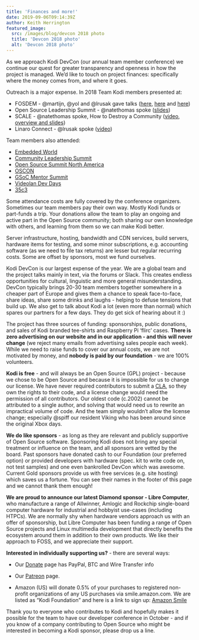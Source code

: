 ```yaml
---
title: 'Finances and more!'
date: 2019-09-06T09:14:39Z
author: Keith Herrington
featured_image:
  src: /images/blog/devcon 2018 photo
  title: 'Devcon 2018 photo'
  alt: 'Devcon 2018 photo'
---
```

As we approach Kodi DevCon (our annual team member conference) we continue our quest for greater transparency and openness in how the project is managed. We’d like to touch on project finances: specifically where the money comes from, and where it goes.

  

 Outreach is a major expense. In 2018 Team Kodi members presented at:

 
 * FOSDEM - @martijn, @yol and @lrusak gave talks ([here](https://archive.fosdem.org/2018/schedule/event/om_kodi/), [here](https://archive.fosdem.org/2018/schedule/event/wayland_client/) and [here](https://archive.fosdem.org/2018/schedule/event/kodi/&amp;sa=D&amp;ust=1567800781359000))
 * Open Source Leadership Summit - @natethomas spoke ([slides](https://drive.google.com/file/d/1albCdFmEBH1_GkAkVcLE1yIZadMcqpn5/view?usp=sharing))
 * SCALE - @natethomas spoke, How to Destroy a Community ([video](https://www.youtube.com/watch?v=DxW2XyWA5jA&feature=youtu.be&t=18939), [overview and slides](https://www.socallinuxexpo.org/scale/16x/presentations/how-destroy-community))
 * Linaro Connect - @lrusak spoke ([video](https://youtu.be/H1YLEXVFNfw))
 
  

 Team members also attended:

 
 * [Embedded World](https://www.embedded-world.de/en)
 * [Community Leadership Summit](https://www.communityleadershipsummit.com/)
 * [Open Source Summit North America](https://www.google.com/url?q=https://events.linuxfoundation.org/events/open-source-summit-north-america-2019/&sa=D&ust=1567800781362000)
 * [OSCON](https://www.google.com/url?q=https://conferences.oreilly.com/oscon/oscon-or&sa=D&ust=1567800781363000)
 * [GSoC Mentor Summit](https://www.google.com/url?q=https://summerofcode.withgoogle.com&sa=D&ust=1567800781363000)
 * [Videolan Dev Days](https://www.google.com/url?q=https://vdd.videolan.org&sa=D&ust=1567800781363000)
 * [35c3](https://www.google.com/url?q=https://events.ccc.de/congress/2018/wiki/index.php/Main_Page&sa=D&ust=1567800781364000)
 
  

 Some attendance costs are fully covered by the conference organizers. Sometimes our team members pay their own way. Mostly Kodi funds or part-funds a trip. Your donations allow the team to play an ongoing and active part in the Open Source community; both sharing our own knowledge with others, and learning from them so we can make Kodi better.

 Server infrastructure, hosting, bandwidth and CDN services, build servers, hardware items for testing, and some minor subscriptions, e.g. accounting software (as we need to file tax returns) are lesser but regular recurring costs. Some are offset by sponsors, most we fund ourselves.

 Kodi DevCon is our largest expense of the year. We are a global team and the project talks mainly in text, via the forums or Slack. This creates endless opportunities for cultural, linguistic and more general misunderstanding. DevCon typically brings 20-30 team members together somewhere in a cheaper part of Europe and gives them a chance to speak face-to-face, share ideas, share some drinks and laughs - helping to defuse tensions that build up. We also get to talk about Kodi a lot (even more than normal) which spares our partners for a few days. They do get sick of hearing about it :)

 The project has three sources of funding: sponsorships, public donations, and sales of Kodi branded tee-shirts and Raspberry Pi ‘flirc’ cases. **There is zero advertising on our website and in our application - and this** **will never change** (we reject many emails from advertising sales people each week). While we need to raise funds to cover our annual costs, we are not motivated by money, and **nobody is paid by our foundation** - we are 100% volunteers.

  

 **Kodi is free** - and will always be an Open Source (GPL) project - because we chose to be Open Source and because it is impossible for us to change our license. We have never required contributors to submit a [CLA](https://www.google.com/url?q=https://en.wikipedia.org/wiki/Contributor_License_Agreement&sa=D&ust=1567800781365000), so they own the rights to their code, and a license change would need the permission of all contributors. Our oldest code (c.2002) cannot be attributed to a single author, and solving that would need us to rewrite an impractical volume of code. And the team simply wouldn’t allow the license change; especially @spiff our resident Viking who has been around since the original Xbox days.

  

 **We do like sponsors** - as long as they are relevant and publicly supportive of Open Source software. Sponsoring Kodi does not bring any special treatment or influence on the team, and all sponsors are vetted by the board. Past sponsors have donated cash to our Foundation (our preferred option) or provided developers with hardware (spec. kit to write code on, not test samples) and one even bankrolled DevCon which was awesome. Current Gold sponsors provide us with free services (e.g. site hosting) which saves us a fortune. You can see their names in the footer of this page and we cannot thank them enough!

  

 **We are proud to announce our latest Diamond sponsor - Libre Computer**, who manufacture a range of Allwinner, Amlogic and Rockchip single-board computer hardware for industrial and hobbyist use-cases (including HTPCs). We are normally shy when hardware vendors approach us with an offer of sponsorship, but Libre Computer has been funding a range of Open Source projects and Linux multimedia development that directly benefits the ecosystem around them in addition to their own products. We like their approach to FOSS, and we appreciate their support.

  

 **Interested in individually supporting us?** - there are several ways:

 
 * Our [Donate](https://kodi.tv/contribute/donate) page has PayPal, BTC and Wire Transfer info
 
 
 * Our [Patreon](https://www.patreon.com/teamkodi) page.
 
 
 * Amazon (US) will donate 0.5% of your purchases to registered non-profit organizations of any US purchases via smile.amazon.com. We are listed as “Kodi Foundation” and here is a link to sign up: [Amazon Smile](https://smile.amazon.com/ch/47-4565769)
 
  

 Thank you to everyone who contributes to Kodi and hopefully makes it possible for the team to have our developer conference in October - and if you know of a company contributing to Open Source who might be interested in becoming a Kodi sponsor, please drop us a line.

 
